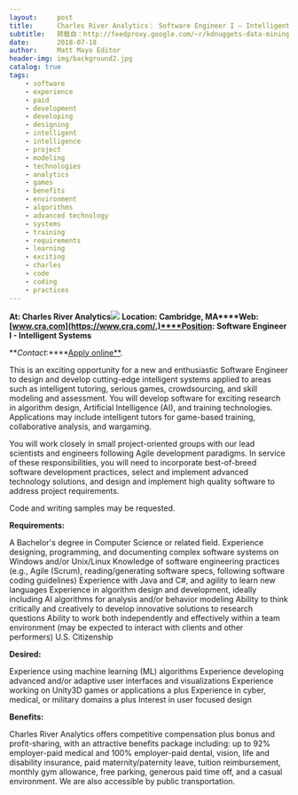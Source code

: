 ```yaml
---
layout:     post
title:      Charles River Analytics： Software Engineer I – Intelligent Systems
subtitle:   转载自：http://feedproxy.google.com/~r/kdnuggets-data-mining-analytics/~3/bnrEGz0zrdU/07-18-charles-river-analytics-software-engineer-intelligent-systems.html
date:       2018-07-18
author:     Matt Mayo Editor
header-img: img/background2.jpg
catalog: true
tags:
    - software
    - experience
    - paid
    - development
    - developing
    - designing
    - intelligent
    - intelligence
    - project
    - modeling
    - technologies
    - analytics
    - games
    - benefits
    - environment
    - algorithms
    - advanced technology
    - systems
    - training
    - requirements
    - learning
    - exciting
    - charles
    - code
    - coding
    - practices
---
```


**At: Charles River Analytics**![](http://feedproxy.google.com/jimg/charles-river-analytics.jpg)
**Location: Cambridge, MA****Web: [www.cra.com](https://www.cra.com/.)****Position: Software Engineer I - Intelligent Systems**

**_Contact_:****[Apply online**](https://www.cra.com/careers/job-listings?gh_jid=1208911).

This is an exciting opportunity for a new and enthusiastic Software Engineer to design and develop cutting-edge intelligent systems applied to areas such as intelligent tutoring, serious games, crowdsourcing, and skill modeling and assessment. You will develop software for exciting research in algorithm design, Artificial Intelligence (AI), and training technologies. Applications may include intelligent tutors for game-based training, collaborative analysis, and wargaming.

You will work closely in small project-oriented groups with our lead scientists and engineers following Agile development paradigms. In service of these responsibilities, you will need to incorporate best-of-breed software development practices, select and implement advanced technology solutions, and design and implement high quality software to address project requirements.

Code and writing samples may be requested.

**Requirements:**

A Bachelor's degree in Computer Science or related field.
Experience designing, programming, and documenting complex software systems on Windows and/or Unix/Linux
Knowledge of software engineering practices (e.g., Agile (Scrum), reading/generating software specs, following software coding guidelines)
Experience with Java and C#, and agility to learn new languages
Experience in algorithm design and development, ideally including AI algorithms for analysis and/or behavior modeling
Ability to think critically and creatively to develop innovative solutions to research questions
Ability to work both independently and effectively within a team environment (may be expected to interact with clients and other performers)
U.S. Citizenship

**Desired:**

Experience using machine learning (ML) algorithms
Experience developing advanced and/or adaptive user interfaces and visualizations
Experience working on Unity3D games or applications a plus
Experience in cyber, medical, or military domains a plus
Interest in user focused design

**Benefits:**

Charles River Analytics offers competitive compensation plus bonus and profit-sharing, with an attractive benefits package including: up to 92% employer-paid medical and 100% employer-paid dental, vision, life and disability insurance, paid maternity/paternity leave, tuition reimbursement, monthly gym allowance, free parking, generous paid time off, and a casual environment. We are also accessible by public transportation.
